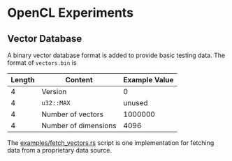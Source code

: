 # OpenCL Experiments

## Vector Database

A binary vector database format is added to provide basic testing data.
The format of `vectors.bin` is

| Length | Content              | Example Value |
|--------|----------------------|---------------|
| 4      | Version              | 0             |
| 4      | `u32::MAX`           | unused        |
| 4      | Number of vectors    | 1000000       |
| 4      | Number of dimensions | 4096          |

The [examples/fetch_vectors.rs](examples/fetch_vectors.rs) script is one
implementation for fetching data from a proprietary data source.
